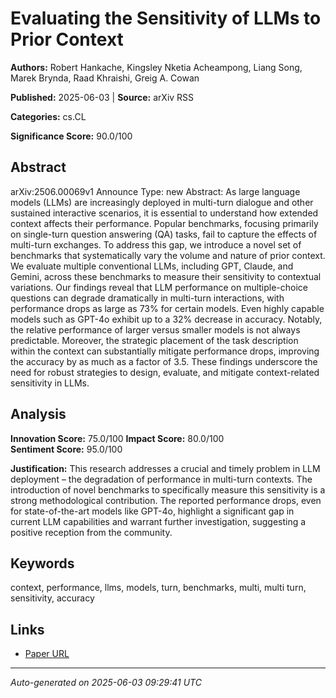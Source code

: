 # Evaluating the Sensitivity of LLMs to Prior Context

**Authors:** Robert Hankache, Kingsley Nketia Acheampong, Liang Song, Marek Brynda, Raad Khraishi, Greig A. Cowan

**Published:** 2025-06-03 | **Source:** arXiv RSS

**Categories:** cs.CL

**Significance Score:** 90.0/100

## Abstract

arXiv:2506.00069v1 Announce Type: new 
Abstract: As large language models (LLMs) are increasingly deployed in multi-turn dialogue and other sustained interactive scenarios, it is essential to understand how extended context affects their performance. Popular benchmarks, focusing primarily on single-turn question answering (QA) tasks, fail to capture the effects of multi-turn exchanges. To address this gap, we introduce a novel set of benchmarks that systematically vary the volume and nature of prior context. We evaluate multiple conventional LLMs, including GPT, Claude, and Gemini, across these benchmarks to measure their sensitivity to contextual variations. Our findings reveal that LLM performance on multiple-choice questions can degrade dramatically in multi-turn interactions, with performance drops as large as 73% for certain models. Even highly capable models such as GPT-4o exhibit up to a 32% decrease in accuracy. Notably, the relative performance of larger versus smaller models is not always predictable. Moreover, the strategic placement of the task description within the context can substantially mitigate performance drops, improving the accuracy by as much as a factor of 3.5. These findings underscore the need for robust strategies to design, evaluate, and mitigate context-related sensitivity in LLMs.

## Analysis

**Innovation Score:** 75.0/100
**Impact Score:** 80.0/100  
**Sentiment Score:** 95.0/100

**Justification:** This research addresses a crucial and timely problem in LLM deployment – the degradation of performance in multi-turn contexts. The introduction of novel benchmarks to specifically measure this sensitivity is a strong methodological contribution. The reported performance drops, even for state-of-the-art models like GPT-4o, highlight a significant gap in current LLM capabilities and warrant further investigation, suggesting a positive reception from the community.

## Keywords

context, performance, llms, models, turn, benchmarks, multi, multi turn, sensitivity, accuracy

## Links

- [Paper URL](https://arxiv.org/abs/2506.00069)

---
*Auto-generated on 2025-06-03 09:29:41 UTC*
